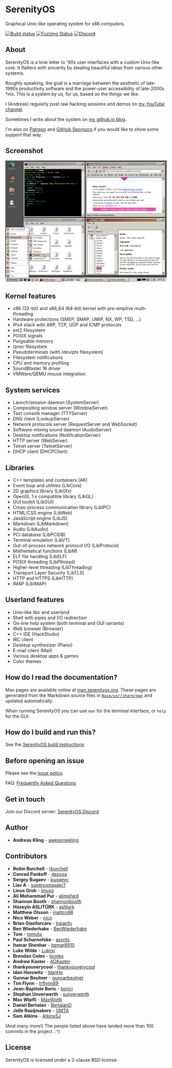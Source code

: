 # SerenityOS

Graphical Unix-like operating system for x86 computers.

[![Build status](https://github.com/SerenityOS/serenity/workflows/Build,%20lint,%20and%20test/badge.svg)](https://github.com/SerenityOS/serenity/actions?query=workflow%3A"Build%2C%20lint%2C%20and%20test")
[![Fuzzing Status](https://oss-fuzz-build-logs.storage.googleapis.com/badges/serenity.svg)](https://bugs.chromium.org/p/oss-fuzz/issues/list?sort=-opened&can=1&q=proj:serenity)
[![Discord](https://img.shields.io/discord/830522505605283862.svg?logo=discord&logoColor=white&logoWidth=20&labelColor=7289DA&label=Discord&color=17cf48)](https://discord.gg/serenityos)

## About

SerenityOS is a love letter to '90s user interfaces with a custom Unix-like core. It flatters with sincerity by stealing beautiful ideas from various other systems.

Roughly speaking, the goal is a marriage between the aesthetic of late-1990s productivity software and the power-user accessibility of late-2000s \*nix. This is a system by us, for us, based on the things we like.

I (Andreas) regularly post raw hacking sessions and demos on [my YouTube channel](https://www.youtube.com/c/AndreasKling/).

Sometimes I write about the system on [my github.io blog](https://awesomekling.github.io/).

I'm also on [Patreon](https://www.patreon.com/serenityos) and [GitHub Sponsors](https://github.com/sponsors/awesomekling) if you would like to show some support that way.

## Screenshot

![Screenshot as of 0f85753.png](https://raw.githubusercontent.com/SerenityOS/serenity/master/Meta/screenshot-0f85753.png)

## Kernel features

* x86 (32-bit) and x86_64 (64-bit) kernel with pre-emptive multi-threading
* Hardware protections (SMEP, SMAP, UMIP, NX, WP, TSD, ...)
* IPv4 stack with ARP, TCP, UDP and ICMP protocols
* ext2 filesystem
* POSIX signals
* Purgeable memory
* /proc filesystem
* Pseudoterminals (with /dev/pts filesystem)
* Filesystem notifications
* CPU and memory profiling
* SoundBlaster 16 driver
* VMWare/QEMU mouse integration

## System services

* Launch/session daemon (SystemServer)
* Compositing window server (WindowServer)
* Text console manager (TTYServer)
* DNS client (LookupServer)
* Network protocols server (RequestServer and WebSocket)
* Software-mixing sound daemon (AudioServer)
* Desktop notifications (NotificationServer)
* HTTP server (WebServer)
* Telnet server (TelnetServer)
* DHCP client (DHCPClient)

## Libraries

* C++ templates and containers (AK)
* Event loop and utilities (LibCore)
* 2D graphics library (LibGfx)
* OpenGL 1.x compatible library (LibGL)
* GUI toolkit (LibGUI)
* Cross-process communication library (LibIPC)
* HTML/CSS engine (LibWeb)
* JavaScript engine (LibJS)
* Markdown (LibMarkdown)
* Audio (LibAudio)
* PCI database (LibPCIDB)
* Terminal emulation (LibVT)
* Out-of-process network protocol I/O (LibProtocol)
* Mathematical functions (LibM)
* ELF file handling (LibELF)
* POSIX threading (LibPthread)
* Higher-level threading (LibThreading)
* Transport Layer Security (LibTLS)
* HTTP and HTTPS (LibHTTP)
* IMAP (LibIMAP)

## Userland features

* Unix-like libc and userland
* Shell with pipes and I/O redirection
* On-line help system (both terminal and GUI variants)
* Web browser (Browser)
* C++ IDE (HackStudio)
* IRC client
* Desktop synthesizer (Piano)
* E-mail client (Mail)
* Various desktop apps & games
* Color themes

## How do I read the documentation?

Man pages are available online at [man.serenityos.org](https://man.serenityos.org). These pages are generated from the Markdown source files in [`Base/usr/share/man`](https://github.com/SerenityOS/serenity/tree/master/Base/usr/share/man) and updated automatically.

When running SerenityOS you can use `man` for the terminal interface, or `help` for the GUI.

## How do I build and run this?

See the [SerenityOS build instructions](https://github.com/SerenityOS/serenity/blob/master/Documentation/BuildInstructions.md)

## Before opening an issue

Please see the [issue policy](https://github.com/SerenityOS/serenity/blob/master/CONTRIBUTING.md#issue-policy).

FAQ: [Frequently Asked Questions](https://github.com/SerenityOS/serenity/blob/master/Documentation/FAQ.md)

## Get in touch

Join our Discord server: [SerenityOS Discord](https://discord.gg/serenityos)

## Author

* **Andreas Kling** - [awesomekling](https://twitter.com/awesomekling)

## Contributors

* **Robin Burchell** - [rburchell](https://github.com/rburchell)
* **Conrad Pankoff** - [deoxxa](https://github.com/deoxxa)
* **Sergey Bugaev** - [bugaevc](https://github.com/bugaevc)
* **Liav A** - [supercomputer7](https://github.com/supercomputer7)
* **Linus Groh** - [linusg](https://github.com/linusg)
* **Ali Mohammad Pur** - [alimpfard](https://github.com/alimpfard)
* **Shannon Booth** - [shannonbooth](https://github.com/shannonbooth)
* **Hüseyin ASLITÜRK** - [asliturk](https://github.com/asliturk)
* **Matthew Olsson** - [mattco98](https://github.com/mattco98)
* **Nico Weber** - [nico](https://github.com/nico)
* **Brian Gianforcaro** - [bgianfo](https://github.com/bgianfo)
* **Ben Wiederhake** - [BenWiederhake](https://github.com/BenWiederhake)
* **Tom** - [tomuta](https://github.com/tomuta)
* **Paul Scharnofske** - [asynts](https://github.com/asynts)
* **Itamar Shenhar** - [itamar8910](https://github.com/itamar8910)
* **Luke Wilde** - [Lubrsi](https://github.com/Lubrsi)
* **Brendan Coles** - [bcoles](https://github.com/bcoles)
* **Andrew Kaster** - [ADKaster](https://github.com/ADKaster)
* **thankyouverycool** - [thankyouverycool](https://github.com/thankyouverycool)
* **Idan Horowitz** - [IdanHo](https://github.com/IdanHo)
* **Gunnar Beutner** - [gunnarbeutner](https://github.com/gunnarbeutner)
* **Tim Flynn** - [trflynn89](https://github.com/trflynn89)
* **Jean-Baptiste Boric** - [boricj](https://github.com/boricj)
* **Stephan Unverwerth** - [sunverwerth](https://github.com/sunverwerth)
* **Max Wipfli** - [MaxWipfli](https://github.com/MaxWipfli)
* **Daniel Bertalan** - [BertalanD](https://github.com/BertalanD)
* **Jelle Raaijmakers** - [GMTA](https://github.com/GMTA)
* **Sam Atkins** - [AtkinsSJ](http://github.com/AtkinsSJ)

(And many more!) The people listed above have landed more than 100 commits in the project. :^)

## License

SerenityOS is licensed under a 2-clause BSD license.
